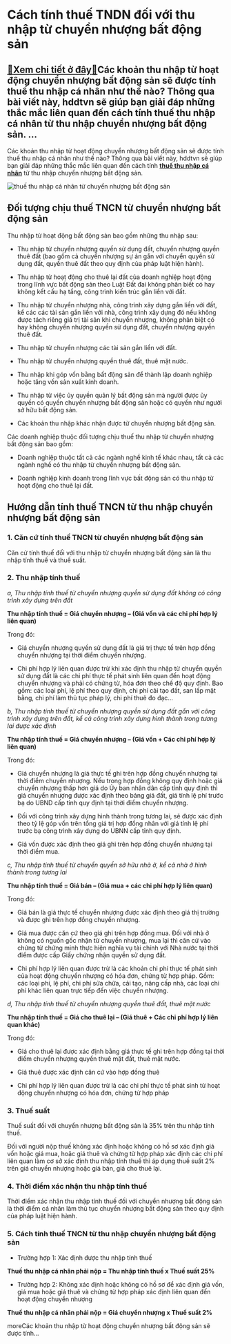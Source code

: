 Cách tính thuế TNDN đối với thu nhập từ chuyển nhượng bất động sản
==================================================================

[:gift:Xem chi tiết ở đây:gift:](https://hddtvn.com/cach-tinh-thue-tndn-doi-voi-thu-nhap-tu-chuyen-nhuong-bat-dong-san/)Các khoản thu nhập từ hoạt động chuyển nhượng bất động sản sẽ được tính thuế thu nhập cá nhân như thế nào? Thông qua bài viết này, hddtvn sẽ giúp bạn giải đáp những thắc mắc liên quan đến cách tính thuế thu nhập cá nhân từ thu nhập chuyển nhượng bất động sản. …
---------------------------------------------------------------------------------------------------------------------------------------------------------------------------------------------------------------------------------------------------------------------

Các khoản thu nhập từ hoạt động chuyển nhượng bất động sản sẽ được tính thuế thu nhập cá nhân như thế nào? Thông qua bài viết này, hddtvn sẽ giúp bạn giải đáp những thắc mắc liên quan đến cách tính **[thuế thu nhập cá nhân](#)** từ thu nhập chuyển nhượng bất động sản.


![thuế thu nhập cá nhân từ chuyển nhượng bất động sản](https://hddtvn.com/wp-content/uploads/2021/01/thuế-tncn-1.jpg)


Đối tượng chịu thuế TNCN từ chuyển nhượng bất động sản
------------------------------------------------------


Thu nhập từ hoạt động bất động sản bao gồm những thu nhập sau:




* Thu nhập từ chuyển nhượng quyền sử dụng đất, chuyển nhượng quyền thuê đất (bao gồm cả chuyển nhượng sự án gắn với chuyển quyền sử dụng đất, quyền thuê đất theo quy định của pháp luật hiện hành).

* Thu nhập từ hoạt động cho thuê lại đất của doanh nghiệp hoạt động trong lĩnh vực bất động sản theo Luật Đất đai không phân biết có hay không kết cấu hạ tầng, công trình kiến trúc gắn liền với đất.

* Thu nhập từ chuyển nhượng nhà, công trình xây dựng gắn liền với đất, kể các các tài sản gắn liền với nhà, công trình xây dựng đó nếu không được tách riêng giá trị tài sản khi chuyển nhượng, không phân biệt có hay không chuyển nhượng quyền sử dụng đất, chuyển nhượng quyền thuê đất.

* Thu nhập từ chuyển nhượng các tài sản gắn liền với đất.

* Thu nhập từ chuyển nhượng quyền thuê đất, thuê mặt nước.

* Thu nhập khi góp vốn bằng bất động sản để thành lập doanh nghiệp hoặc tăng vốn sản xuất kinh doanh.

* Thu nhập từ việc ủy quyền quản lý bất động sản mà người được ủy quyền có quyền chuyển nhượng bất động sản hoặc có quyền như người sở hữu bất động sản.

* Các khoản thu nhập khác nhận được từ chuyển nhượng bất động sản.



Các doanh nghiệp thuộc đối tượng chịu thuế thu nhập từ chuyển nhượng bất động sản bao gồm:




* Doanh nghiệp thuộc tất cả các ngành nghề kinh tế khác nhau, tất cả các ngành nghề có thu nhập từ chuyển nhượng bất động sản.

* Doanh nghiệp kinh doanh trong lĩnh vực bất động sản có thu nhập từ hoạt động cho thuê lại đất.



Hướng dẫn tính thuế TNCN từ thu nhập chuyển nhượng bất động sản
---------------------------------------------------------------


### 1. Căn cứ tính thuế TNCN từ chuyển nhượng bất động sản


Căn cứ tính thuế đối với thu nhập từ chuyển nhượng bất động sản là thu nhập tính thuế và thuế suất.


### 2. Thu nhập tính thuế


*a, Thu nhập tính thuế từ chuyển nhượng quyền sử dụng đất không có công trình xây dựng trên đất*


**Thu nhập tính thuế = Giá chuyển nhượng – (Giá vốn và các chi phí hợp lý liên quan)**


Trong đó:




* Giá chuyển nhượng quyền sử dụng đất là giá trị thực tế trên hợp đồng chuyển nhượng tại thời điểm chuyển nhượng.

* Chi phí hợp lý liên quan được trừ khi xác định thu nhập từ chuyển quyền sử dụng đất là các chi phí thực tế phát sinh liên quan đến hoạt động chuyển nhượng và phải có chứng từ, hóa đơn theo chế độ quy định. Bao gồm: các loại phí, lệ phí theo quy định, chi phí cải tạo đất, san lấp mặt bằng, chi phí làm thủ tục pháp lý, chi phí thuê đo đạc…



*b, Thu nhập tính thuế từ chuyển nhượng quyền sử dụng đất gắn với công trình xây dựng trên đất, kể cả công trình xây dựng hình thành trong tương lai được xác định*


**Thu nhập tính thuế = Giá chuyển nhượng – (Giá vốn + Các chi phí hợp lý liên quan)**


Trong đó:




* Giá chuyển nhượng là giá thực tế ghi trên hợp đồng chuyển nhượng tại thời điểm chuyển nhượng. Nếu trong hợp đồng không quy định hoặc giá chuyển nhượng thấp hơn giá do Ủy ban nhân dân cấp tỉnh quy định thì giá chuyển nhượng được xác định theo bảng giá đất, giá tính lệ phí trước bạ do UBND cấp tỉnh quy định tại thời điểm chuyển nhượng.

* Đối với công trình xây dựng hình thành trong tương lai, sẽ được xác định theo tỷ lệ góp vốn trên tổng giá trị hợp đồng nhân với giá tính lệ phí trước bạ công trình xây dựng do UBNN cấp tỉnh quy định.

* Giá vốn được xác định theo giá ghi trên hợp đồng chuyển nhượng tại thời điểm mua.



*c, Thu nhập tính thuế từ chuyển quyền sở hữu nhà ở, kể cả nhà ở hình thành trong tương lai*


**Thu nhập tính thuế = Giá bán – (Giá mua + các chi phí hợp lý liên quan)**


Trong đó:




* Giá bán là giá thực tế chuyển nhượng được xác định theo giá thị trường và được ghi trên hợp đồng chuyển nhượng.

* Giá mua được căn cứ theo giá ghi trên hợp đồng mua. Đối với nhà ở không có nguồn gốc nhận từ chuyển nhượng, mua lại thì căn cứ vào chứng từ chứng minh thực hiện nghĩa vụ tài chính với Nhà nước tại thời điểm được cấp Giấy chứng nhận quyền sử dụng đất.

* Chi phí hợp lý liên quan được trừ là các khoản chi phí thực tế phát sinh của hoạt động chuyển nhượng có hóa đơn, chứng từ hợp pháp. Gồm: các loại phí, lệ phí, chi phí sửa chữa, cải tạo, nâng cấp nhà, các loại chi phí khác liên quan trực tiếp đến việc chuyển nhượng.



*d, Thu nhập tính thuế từ chuyển nhượng quyền thuê đất, thuê mặt nước*


**Thu nhập tính thuế = Giá cho thuê lại – (Giá thuê + Các chi phí hợp lý liên quan khác)**


Trong đó:




* Giá cho thuê lại được xác định bằng giá thực tế ghi trên hợp đồng tại thời điểm chuyển nhượng quyền thuê mặt đất, thuê mặt nước.

* Giá thuê được xác định căn cứ vào hợp đồng thuê

* Chi phí hợp lý liên quan được trừ là các chi phí thực tế phát sinh từ hoạt động chuyển nhượng có hóa đơn, chứng từ hợp pháp



### 3. Thuế suất


Thuế suất đối với chuyển nhượng bất động sản là 35% trên thu nhập tính thuế.


Đối với người nộp thuế không xác định hoặc không có hồ sơ xác định giá vốn hoặc giá mua, hoặc giá thuê và chứng từ hợp pháp xác định các chi phí liên quan làm cơ sở xác định thu nhập tính thuế thì áp dụng thuế suất 2% trên giá chuyển nhượng hoặc giá bán, giá cho thuê lại.


### 4. Thời điểm xác nhận thu nhập tính thuế


Thời điểm xác nhận thu nhập tính thuế đối với chuyển nhượng bất động sản là thời điểm cá nhân làm thủ tục chuyển nhượng bất động sản theo quy định của pháp luật hiện hành.


### 5. Cách tính thuế TNCN từ thu nhập chuyển nhượng bất động sản




* Trường hợp 1: Xác định được thu nhập tính thuế



**Thuế thu nhập cá nhân phải nộp = Thu nhập tính thuế x Thuế suất 25%**




* Trường hợp 2: Không xác định hoặc không có hồ sơ để xác định giá vốn, giá mua hoặc giá thuê và chứng từ hợp pháp xác định liên quan đến hoạt động chuyển nhượng



**Thuế thu nhập cá nhân phải nộp = Giá chuyển nhượng x Thuế suất 2%**



moreCác khoản thu nhập từ hoạt động chuyển nhượng bất động sản sẽ được tính…

